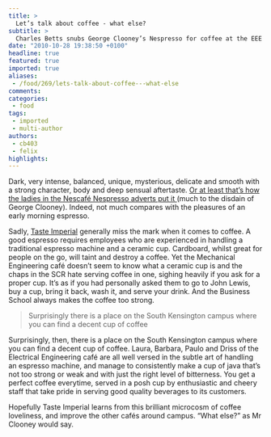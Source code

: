 ```yaml
---
title: >
  Let’s talk about coffee - what else?
subtitle: >
  Charles Betts snubs George Clooney’s Nespresso for coffee at the EEE café
date: "2010-10-28 19:38:50 +0100"
headline: true
featured: true
imported: true
aliases:
 - /food/269/lets-talk-about-coffee---what-else
comments:
categories:
 - food
tags:
 - imported
 - multi-author
authors:
 - cb403
 - felix
highlights:
---
```


Dark, very intense, balanced, unique, mysterious, delicate and smooth with a strong character, body and deep sensual aftertaste. [Or at least that’s how the ladies in the Nescafé Nespresso adverts put it ](http://www.youtube.com/watch?v=DfyeXrdZZ1o)(much to the disdain of George Clooney). Indeed, not much compares with the pleasures of an early morning espresso.

Sadly, [Taste Imperial](http://www3.imperial.ac.uk/eatinganddrinking) generally miss the mark when it comes to coffee. A good espresso requires employees who are experienced in handling a traditional espresso machine and a ceramic cup. Cardboard, whilst great for people on the go, will taint and destroy a coffee. Yet the Mechanical Engineering café doesn’t seem to know what a ceramic cup is and the chaps in the SCR hate serving coffee in one, sighing heavily if you ask for a proper cup. It’s as if you had personally asked them to go to John Lewis, buy a cup, bring it back, wash it, and serve your drink. And the Business School always makes the coffee too strong.

> Surprisingly there is a place on the South Kensington campus where you can find a decent cup of coffee

Surprisingly, then, there is a place on the South Kensington campus where you can find a decent cup of coffee. Laura, Barbara, Paulo and Driss of the Electrical Engineering café are all well versed in the subtle art of handling an espresso machine, and manage to consistently make a cup of java that’s not too strong or weak and with just the right level of bitterness. You get a perfect coffee everytime, served in a posh cup by enthusiastic and cheery staff that take pride in serving good quality beverages to its customers.

Hopefully Taste Imperial learns from this brilliant microcosm of coffee loveliness, and improve the other cafés around campus. “What else?” as Mr Clooney would say.
